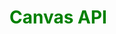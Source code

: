 <style>

```css
 .red{
       color:red;
   }
   hr{
       color：red;
       background:red;
   }
   h1{
     color:green;
   }
   h3{
     color:orange;
    }
```

</style>



#  Canvas API

